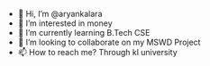 - 👋 Hi, I’m @aryankalara
- 👀 I’m interested in money
- 🌱 I’m currently learning B.Tech CSE
- 💞️ I’m looking to collaborate on my MSWD Project
- 📫 How to reach me? Through kl university

<!---
aryankalara/aryankalara is a ✨ special ✨ repository because its `README.md` (this file) appears on your GitHub profile.
You can click the Preview link to take a look at your changes.
--->
